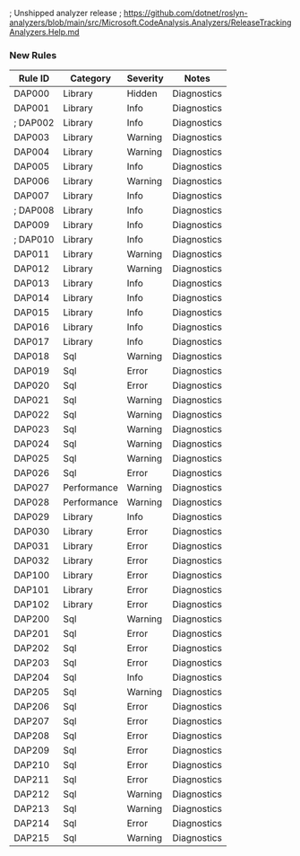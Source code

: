 ﻿; Unshipped analyzer release
; https://github.com/dotnet/roslyn-analyzers/blob/main/src/Microsoft.CodeAnalysis.Analyzers/ReleaseTrackingAnalyzers.Help.md

### New Rules

Rule ID | Category | Severity | Notes
--------|----------|----------|-------
DAP000 | Library | Hidden | Diagnostics
DAP001 | Library | Info | Diagnostics
; DAP002 | Library | Info | Diagnostics
DAP003 | Library | Warning | Diagnostics
DAP004 | Library | Warning | Diagnostics
DAP005 | Library | Info | Diagnostics
DAP006 | Library | Warning | Diagnostics
DAP007 | Library | Info | Diagnostics
; DAP008 | Library | Info | Diagnostics
DAP009 | Library | Info | Diagnostics
; DAP010 | Library | Info | Diagnostics
DAP011 | Library | Warning | Diagnostics
DAP012 | Library | Warning | Diagnostics
DAP013 | Library | Info | Diagnostics
DAP014 | Library | Info | Diagnostics
DAP015 | Library | Info | Diagnostics
DAP016 | Library | Info | Diagnostics
DAP017 | Library | Info | Diagnostics
DAP018 | Sql | Warning | Diagnostics
DAP019 | Sql | Error | Diagnostics
DAP020 | Sql | Error | Diagnostics
DAP021 | Sql | Warning | Diagnostics
DAP022 | Sql | Warning | Diagnostics
DAP023 | Sql | Warning | Diagnostics
DAP024 | Sql | Warning | Diagnostics
DAP025 | Sql | Warning | Diagnostics
DAP026 | Sql | Error | Diagnostics
DAP027 | Performance | Warning | Diagnostics
DAP028 | Performance | Warning | Diagnostics
DAP029 | Library | Info | Diagnostics
DAP030 | Library | Error | Diagnostics
DAP031 | Library | Error | Diagnostics
DAP032 | Library | Error | Diagnostics
DAP100 | Library | Error | Diagnostics
DAP101 | Library | Error | Diagnostics
DAP102 | Library | Error | Diagnostics
DAP200 | Sql | Warning | Diagnostics
DAP201 | Sql | Error | Diagnostics
DAP202 | Sql | Error | Diagnostics
DAP203 | Sql | Error | Diagnostics
DAP204 | Sql | Info | Diagnostics
DAP205 | Sql | Warning | Diagnostics
DAP206 | Sql | Error | Diagnostics
DAP207 | Sql | Error | Diagnostics
DAP208 | Sql | Error | Diagnostics
DAP209 | Sql | Error | Diagnostics
DAP210 | Sql | Error | Diagnostics
DAP211 | Sql | Error | Diagnostics
DAP212 | Sql | Warning | Diagnostics
DAP213 | Sql | Warning | Diagnostics
DAP214 | Sql | Error | Diagnostics
DAP215 | Sql | Warning | Diagnostics